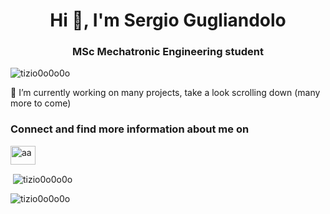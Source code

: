 <h1 align="center">Hi 👋, I'm Sergio Gugliandolo</h1>
<h3 align="center">MSc Mechatronic Engineering student</h3>

<p align="left"> <img src="https://komarev.com/ghpvc/?username=tizio0o0o0o&label=Profile%20views&color=0e75b6&style=flat" alt="tizio0o0o0o" /> </p>

🔭 I’m currently working on many projects, take a look scrolling down (many more to come)

<h3 align="left">Connect and find more information about me on</h3>
<p align="left">
  <a href="https://linkedin.com/in/sergio-gugliandolo" target="blank"><img align="center" src="https://raw.githubusercontent.com/rahuldkjain/github-profile-readme-generator/master/src/images/icons/Social/linked-in-alt.svg" alt="aa" height="30" width="40" /></a>
</p>

<p>&nbsp;<img align="center" src="https://github-readme-stats.vercel.app/api?username=tizio0o0o0o&show_icons=true&locale=en" alt="tizio0o0o0o" /></p>

<p><img align="center" src="https://github-readme-streak-stats.herokuapp.com/?user=tizio0o0o0o&" alt="tizio0o0o0o" /></p>
